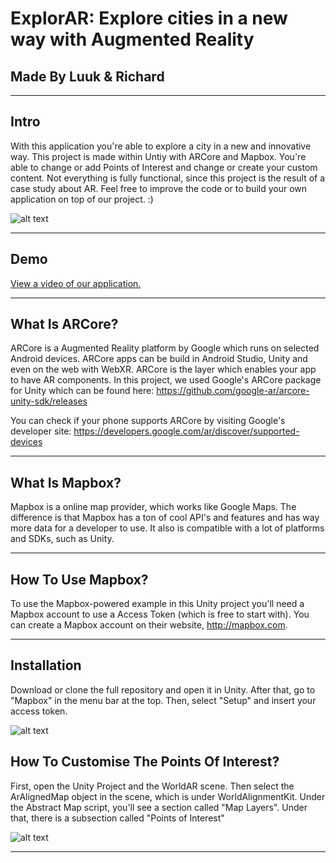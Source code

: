 ExplorAR: Explore cities in a new way with Augmented Reality
===

Made By Luuk & Richard
---

---

Intro
---

With this application you're able to explore a city in a new and innovative way.
This project is made within Untiy with ARCore and Mapbox.
You're able to change or add Points of Interest and change or create your custom content.
Not everything is fully functional, since this project is the result of a case study about AR. Feel free to improve the code or to build your own application on top of our project. :)

![alt text](https://i.ibb.co/KbmV8kH/Schermafbeelding-2019-01-16-om-21-13-51.png)

---
Demo
---
<a href="https://www.youtube.com/watch?v=kPJnkyJeNX4">View a video of our application.</a>

---
What Is ARCore?
---

ARCore is a Augmented Reality platform by Google which runs on selected Android devices. ARCore apps can be build in Android Studio, Unity and even on the web with WebXR. ARCore is the layer which enables your app to have AR components. In this project, we used Google's ARCore package for Unity which can be found here: https://github.com/google-ar/arcore-unity-sdk/releases

You can check if your phone supports ARCore by visiting Google's developer site: https://developers.google.com/ar/discover/supported-devices

---
What Is Mapbox?
---

Mapbox is a online map provider, which works like Google Maps. The difference is that Mapbox has a ton of cool API's and features and has way more data for a developer to use. It also is compatible with a lot of platforms and SDKs, such as Unity.

---
How To Use Mapbox?
---

To use the Mapbox-powered example in this Unity project you'll need a Mapbox account to use a Access Token (which is free to start with). You can create a Mapbox account on their website, http://mapbox.com. 

---

Installation
---

Download or clone the full repository and open it in Unity. After that, go to "Mapbox" in the menu bar at the top. Then, select "Setup" and insert your access token.

![alt text](https://i.ibb.co/YkRsYYh/Schermafbeelding-2019-01-16-om-21-14-37.png)

How To Customise The Points Of Interest?
---

First, open the Unity Project and the WorldAR scene. Then select the ArAlignedMap object in the scene, which is under WorldAlignmentKit. Under the Abstract Map script, you'll see a section called "Map Layers". Under that, there is a subsection called "Points of Interest"

![alt text](https://i.ibb.co/LzQr5cr/Schermafbeelding-2019-01-16-om-21-12-23.png)

---
